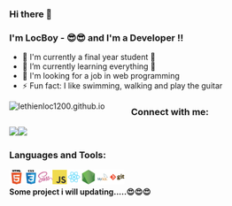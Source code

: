 ### Hi there 👋
### I'm LocBoy - 😎😎 and  I'm a  Developer !!

- 🔭 I'm currently a final year student 🤣
- 🌱 I’m currently learning everything 🤣
- 👯 I'm looking for a job in web programming
- ⚡ Fun fact: I like swimming, walking and play the guitar 
<img align="left" alt="lethienloc1200.github.io" width="220px" src="https://scontent.fdad3-3.fna.fbcdn.net/v/t1.6435-9/128085745_826009727965927_3013310765086759669_n.jpg?_nc_cat=100&ccb=1-5&_nc_sid=09cbfe&_nc_ohc=KotPHDoowcIAX9XQ0RL&_nc_ht=scontent.fdad3-3.fna&oh=7a18fc19b91a513034f8985542fa6248&oe=61C71519" />

### Connect with me:
<a  href="lethienloc1200.github.io"><img src="https://img.icons8.com/external-kmg-design-outline-color-kmg-design/32/000000/external-web-big-data-kmg-design-outline-color-kmg-design.png"/><a/>
<a href="facebook.com/lethienloc1200" > <img align="left" src="https://img.icons8.com/bubbles/50/000000/facebook-new.png"/><a/>
 <br/>
### Languages and Tools:  

<img align="left" alt="HTML5" width="26px" src="https://raw.githubusercontent.com/github/explore/80688e429a7d4ef2fca1e82350fe8e3517d3494d/topics/html/html.png" />
<img align="left" alt="CSS3" width="26px" src="https://raw.githubusercontent.com/github/explore/80688e429a7d4ef2fca1e82350fe8e3517d3494d/topics/css/css.png" />
<img align="left" alt="Sass" width="26px" src="https://raw.githubusercontent.com/github/explore/80688e429a7d4ef2fca1e82350fe8e3517d3494d/topics/sass/sass.png" />
<img align="left"alt="JavaScript" width="26px"src="https://raw.githubusercontent.com/github/explore/80688e429a7d4ef2fca1e82350fe8e3517d3494d/topics/javascript/javascript.png" />
<img align="left" alt="React" width="26px" src="https://raw.githubusercontent.com/github/explore/80688e429a7d4ef2fca1e82350fe8e3517d3494d/topics/react/react.png" />
<img align="left" alt="Node.js" width="26px" src="https://raw.githubusercontent.com/github/explore/80688e429a7d4ef2fca1e82350fe8e3517d3494d/topics/nodejs/nodejs.png" />
<img align="left" alt="MySQL" width="26px" src="https://raw.githubusercontent.com/github/explore/80688e429a7d4ef2fca1e82350fe8e3517d3494d/topics/mysql/mysql.png" />
<img align="left" alt="Git" width="26px" src="https://raw.githubusercontent.com/github/explore/80688e429a7d4ef2fca1e82350fe8e3517d3494d/topics/git/git.png" />

 <br />

**Some project i will updating.....😍😍😍**
<br />

